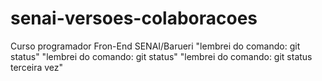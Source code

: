 # senai-versoes-colaboracoes
Curso programador Fron-End SENAI/Barueri
"lembrei do comando: git status"
"lembrei do comando: git status"
"lembrei do comando: git status terceira vez"
